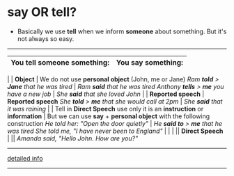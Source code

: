 # say OR tell?

* Basically we use **tell** when we inform **someone** about something. But it's not always so easy.

---
**You tell someone something:** | **You say something:**
--- | ---
|
|
**Object** | We do not use **personal object** (John, me or Jane)
*Ram **told** > **Jane** that he was tired* | *Ram **said** that he was tired*
*Anthony **tells** > **me** you have a new job* | *She **said** that she loved John*
|
|
**Reported speech** | **Reported speech**
*She **told** > **me** that she would call at 2pm* | *She **said** that it was raining*
|
|
Tell in **Direct Speech** use only it is an **instruction** or **information** | But we can use **say** + **personal object** with the following construction
*He told her: "Open the door quietly"* | *He **said to** > **me** that he was tired*
*She told me, "I have never been to England"* |
|
|
|| **Direct Speech** |
|| *Amanda said, "Hello John. How are you?"*

---
[detailed info](https://www.englishclub.com/vocabulary/cw-say-tell.htm)

---
